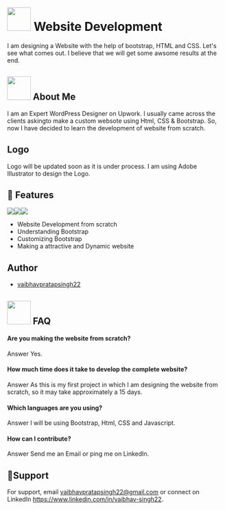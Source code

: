 
# <img width="55" height="55" src="https://image.flaticon.com/icons/png/512/1005/1005141.png"> Website Development 
I am designing a Website with the help of bootstrap, HTML and CSS. Let's see what comes out. I believe that we will get some awsome 
results at the end. 
## <img width="55" height="55" src="https://img-premium.flaticon.com/png/512/4335/premium/4335542.png?token=exp=1625747562~hmac=c9e53573a835a4936059bdc3b8879dd0"> About Me 
I am an Expert WordPress Designer on Upwork. I usually came across the clients askingto make a custom websote using Html, CSS & Bootstrap. So, now I have decided to learn the development of 
website from scratch.

  
## Logo 
Logo will be updated soon as it is under process. I am using Adobe Illustrator to design the Logo.

## 📝 Features 
![](https://img.shields.io/static/v1?label&message=HTML&color=red)![](https://img.shields.io/static/v1?label&message=CSS&color==orange)![](https://img.shields.io/static/v1?label&message=Bootstrap&color=blue)

- Website Development from scratch
- Understanding Bootstrap 
- Customizing Bootstrap
- Making a attractive and Dynamic website


  
## Author

- [vaibhavpratapsingh22](https://github.com/Vaibhavpratapsingh22)

  
## <img width="55" height="55" src="https://img-premium.flaticon.com/png/512/1533/premium/1533202.png?token=exp=1625747562~hmac=d980bb64537a4df5f3e9339bd6a3a0d7"> FAQ

#### Are you making the website from scratch?
Answer Yes.

#### How much time does it take to develop the complete website?

Answer As this is my first project in which I am designing
the website from scratch, so it may take approximately a 15 days.

#### Which languages are you using?
Answer I will be using Bootstrap, Html, CSS and Javascript.

#### How can I contribute?
Answer Send me an Email or ping me on LinkedIn.

  
## 🤝Support 

For support, email vaibhavpratapsingh22@gmail.com or connect on LinkedIn https://www.linkedin.com/in/vaibhav-singh22.

  